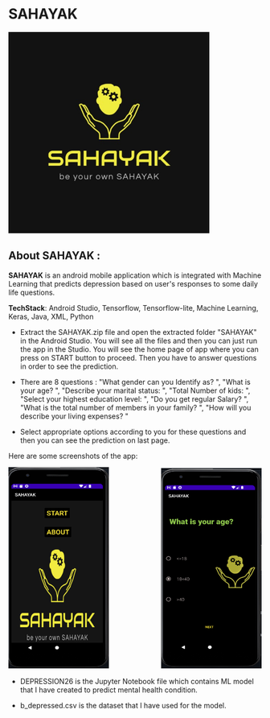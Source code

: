 # SAHAYAK
<img src="https://github.com/vanshu25/Sahayak/blob/master/images/gallery.jpg" width="400" height="400" />



## __About SAHAYAK__ :

__SAHAYAK__ is an android mobile application which is integrated with Machine Learning that predicts depression based on user's responses to some daily life questions. 

__TechStack__: Android Studio, Tensorflow, Tensorflow-lite, Machine Learning, Keras, Java, XML, Python

* Extract the SAHAYAK.zip file and open the extracted folder "SAHAYAK" in the Android Studio. You will see all the files and then you can just run the app in the Studio. You will see the home page of app where you can press on START button to proceed. Then you have to answer questions in order to see the prediction. 

* There are 8 questions : 
            "What gender can you Identify as? ",
            "What is your age? ",
            "Describe your marital status: ",
            "Total Number of kids: ",
            "Select your highest education level: ",
            "Do you get regular Salary? ",
            "What is the total number of members in your family? ",
            "How will you describe your living expenses? "
            
 * Select appropriate options according to you for these questions and then you can see the prediction on last page.

Here are some screenshots of the app:

<img src="https://github.com/vanshu25/Sahayak/blob/master/images/Screenshot%20(435).png" width="200" height="400" />
<img src="https://github.com/vanshu25/Sahayak/blob/master/images/Screenshot%20(437).png" align="right" width="200" height="400" />





* DEPRESSION26 is the Jupyter Notebook file which contains ML model that I have created to predict mental health condition.

* b_depressed.csv is the dataset that I have used for the model. 

